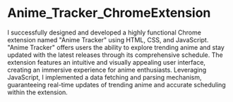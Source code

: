 # Anime_Tracker_ChromeExtension

I successfully designed and developed a highly functional Chrome extension named "Anime Tracker" using HTML, CSS, and JavaScript. "Anime Tracker" offers users the ability to explore trending anime and stay updated with the latest releases through its comprehensive schedule. The extension features an intuitive and visually appealing user interface, creating an immersive experience for anime enthusiasts. Leveraging JavaScript, I implemented a data fetching and parsing mechanism, guaranteeing real-time updates of trending anime and accurate scheduling within the extension.
